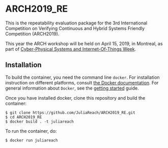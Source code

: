 # ARCH2019_RE

This is the repeatability evaluation package for the 3rd International Competition on Verifying Continuous and
Hybrid Systems Friendly Competition (ARCH2019).

This year the ARCH workshop will be held on April 15, 2019, in Montreal, as part of [Cyber-Physical Systems and
Internet-Of-Things Week](http://cpslab.cs.mcgill.ca/cpsiotweek2019/).

## Installation

To build the container, you need the command line `docker`.
For installation instruction on different platforms, consult [the Docker documentation](https://docs.docker.com/install/).
For general information about `Docker`, see the [getting started](https://docs.docker.com/get-started/) guide.

Once you have installed docker, clone this repository and build the container:

```shell
$ git clone https://github.com/JuliaReach/ARCH2019_RE.git
$ cd ARCH2019_RE
$ docker build . -t juliareach
```

To run the container, do:

```shell
$ docker run juliareach
```
